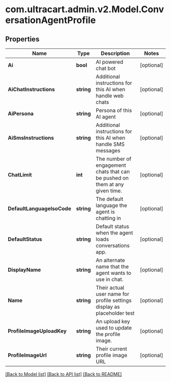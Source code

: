 
# com.ultracart.admin.v2.Model.ConversationAgentProfile

## Properties

Name | Type | Description | Notes
------------ | ------------- | ------------- | -------------
**Ai** | **bool** | AI powered chat bot | [optional] 
**AiChatInstructions** | **string** | Additional instructions for this AI when handle web chats | [optional] 
**AiPersona** | **string** | Persona of this AI agent | [optional] 
**AiSmsInstructions** | **string** | Additional instructions for this AI when handle SMS messages | [optional] 
**ChatLimit** | **int** | The number of engagement chats that can be pushed on them at any given time. | [optional] 
**DefaultLanguageIsoCode** | **string** | The default language the agent is chatting in | [optional] 
**DefaultStatus** | **string** | Default status when the agent loads conversations app. | [optional] 
**DisplayName** | **string** | An alternate name that the agent wants to use in chat. | [optional] 
**Name** | **string** | Their actual user name for profile settings display as placeholder test | [optional] 
**ProfileImageUploadKey** | **string** | An upload key used to update the profile image. | [optional] 
**ProfileImageUrl** | **string** | Their current profile image URL | [optional] 

[[Back to Model list]](../README.md#documentation-for-models)
[[Back to API list]](../README.md#documentation-for-api-endpoints)
[[Back to README]](../README.md)

